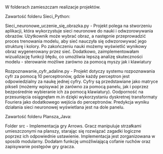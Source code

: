 W folderach zamieszczam realizacje projektów. 

Zawartość folderu Sieci_Python:

Sieci_neuronowe_uczenie_się_obrazka.py - Projekt polega na stworzeniu aplikacji, która wykorzystuje sieci neuronowe do nauki i odwzorowywania obrazów. Użytkownik może wybrać obraz, a następnie przeprowadzić proces trenowania modelu, aby sieć nauczyła się odwzorowywać jego strukturę i kolory. Po zakończeniu nauki możemy wyświetlić wynikowy obraz wygenerowany przez sieć. Dodatkowo, zaimplementowałam wizualizację funkcji błędu, co umożliwia lepszą analizę skuteczności modelu - sterowanie możliwe zarówno za pomocą myszy jak i klawiatury

Rozpoznawanie_cyfr_adaline.py - Projekt dotyczy systemu rozpoznawania cyfr za pomocą 10 perceptronów, gdzie każdy perceptron jest odpowiedzialny za naukę jednej cyfry. Cyfry są przedstawiane jako matryce pikseli (możemy wpisywać je zarówno za pomocą panelu, jak i poprzez bezpośrednie wybieranie ich za pomocą klawiatury). Oodporność na przesunięcia osiągnęłam m.in dzięki wykorzystaniu dyskretnej transformaty Fouriera jako dodatkowego wejścia do perceptronów. Predykcja wyniku działania sieci neuronowej wyświetlana jest na dole panelu.

Zawartość folderu Plansza_Java:

Folder src - Implementacja gry Arrows.  Gracz manipuluje strzałkami umieszczonymi na planszy, starając się rozwiązać zagadki logiczne poprzez ich odpowiednie ustawienie. Implementacja jest zorganizowana w sposób modularny. Dodałam funkcję umożliwiającą cofanie ruchów oraz zapisywanie postępów gry gracza.


